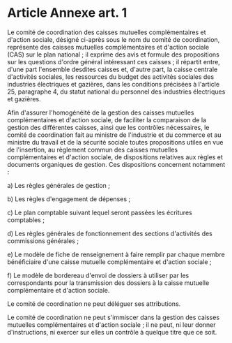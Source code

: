 # Article Annexe art. 1

Le comité de coordination des caisses mutuelles complémentaires et d'action sociale, désigné ci-après sous le nom du comité de coordination, représente des caisses mutuelles complémentaires et d'action sociale (CAS) sur le plan national ; il exprime des avis et formule des propositions sur les questions d'ordre général intéressant ces caisses ; il répartit entre, d'une part l'ensemble desdites caisses et, d'autre part, la caisse centrale d'activités sociales, les ressources du budget des activités sociales des industries électriques et gazières, dans les conditions précisées à l'article 25, paragraphe 4, du statut national du personnel des industries électriques et gazières.

Afin d'assurer l'homogénéité de la gestion des caisses mutuelles complémentaires et d'action sociale, de faciliter la comparaison de la gestion des différentes caisses, ainsi que les contrôles nécessaires, le comité de coordination fait au ministre de l'industrie et du commerce et au ministre du travail et de la sécurité sociale toutes propositions utiles en vue de l'insertion, au règlement commun des caisses mutuelles complémentaires et d'action sociale, de dispositions relatives aux règles et documents organiques de gestion. Ces dispositions concernent notamment :

a) Les règles générales de gestion ;

b) Les règles d'engagement de dépenses ;

c) Le plan comptable suivant lequel seront passées les écritures comptables ;

d) Les règles générales de fonctionnement des sections d'activités des commissions générales ;

e) Le modèle de fiche de renseignement à faire remplir par chaque membre bénéficiaire d'une caisse mutuelle complémentaire et d'action sociale ;

f) Le modèle de bordereau d'envoi de dossiers à utiliser par les correspondants pour la transmission des dossiers à la caisse mutuelle complémentaire et d'action sociale.

Le comité de coordination ne peut déléguer ses attributions.

Le comité de coordination ne peut s'immiscer dans la gestion des caisses mutuelles complémentaires et d'action sociale ; il ne peut, ni leur donner d'instructions, ni exercer sur elles un contrôle à quelque titre que ce soit.
